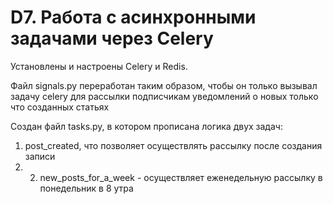 # D7. Работа с асинхронными задачами через Celery

Установлены и настроены Celery и Redis.

Файл signals.py переработан таким образом, чтобы он только вызывал задачу celery для рассылки подписчикам уведомлений о новых только что созданных статьях

Создан файл tasks.py, в котором прописана логика двух задач:
1) post_created, что позволяет осуществлять рассылку после создания записи
2) 2) new_posts_for_a_week - осуществляет еженедельную рассылку в понедельник в 8 утра

